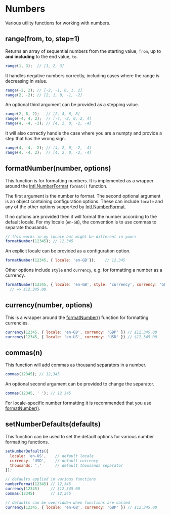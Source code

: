# Numbers

Various utility functions for working with numbers.

## range(from, to, step=1)

Returns an array of sequential numbers from the starting value, `from`, up to
**and including** to the end value, `to`.

```js
range(1, 3);  // [1, 2, 3]
```

It handles negative numbers correctly, including cases where the range is
decreasing in value.

```js
range(-2, 2); // [-2, -1, 0, 1, 2]
range(2, -2); // [2, 1, 0, -1, -2]
```

An optional third argument can be provided as a stepping value.

```js
range(2, 8, 2);   // [2, 4, 6, 8]
range(-4, 4, 2);  // [-4, -2, 0, 2, 4]
range(4, -4, -2); // [4, 2, 0, -2, -4]
```

It will also correctly handle the case where you are a numpty and
provide a step that has the wrong sign.

```js
range(4, -4, -2); // [4, 2, 0, -2, -4]
range(4, -4, 2);  // [4, 2, 0, -2, -4]
```

## formatNumber(number, options)

This function is for formatting numbers.  It is implemented as a
wrapper around the
[Intl.NumberFormat](https://developer.mozilla.org/en-US/docs/Web/JavaScript/Reference/Global_Objects/Intl/NumberFormat) `format()` function.

The first argument is the number to format.  The second optional argument is
an object containing configuration options.  These can include `locale` and
any of the other options supported by [Intl.NumberFormat](https://developer.mozilla.org/en-US/docs/Web/JavaScript/Reference/Global_Objects/Intl/NumberFormat).

If no options are provided then it will format the number according to the default locale.
For my locale (`en-GB`), the convention is to use commas to separate thousands.

```js
// this works in my locale but might be different in yours
formatNumber(12345); // 12,345
```

An explicit locale can be provided as a configuration option.

```js
formatNumber(12345, { locale: 'en-GB'});    // 12,345
```

Other options include `style` and `currency`, e.g. for formatting a number
as a currency.

```js
formatNumber(12345, { locale: 'en-GB', style: 'currency', currency: 'GBP' })
  // => £12,345.00
```

## currency(number, options)

This is a wrapper around the [formatNumber()](#formatnumber-n--options-) function
for formatting currencies.

```js
currency(12345, { locale: 'en-GB', currency: 'GBP' }) // £12,345.00
currency(12345, { locale: 'en-US', currency: 'USD' }) // $12,345.00
```

## commas(n)

This function will add commas as thousand separators in a number.

```js
commas(12345); // 12,345
```

An optional second argument can be provided to change the separator.

```js
commas(12345, ' '); // 12 345
```

For locale-specific number formatting it is recommended that you use
[formatNumber()](#formatnumber-n--options-).

## setNumberDefaults(defaults)

This function can be used to set the default options for various number
formatting functions.

```js
setNumberDefaults({
  locale: 'en-US',    // default locale
  currency: 'USD',    // default currency
  thousands: ','      // default thousands separator
});

// defaults applied in various functions
numberFormat(12345) // 12,345
currency(12345)     // $12,345.00
commas(12345)       // 12,345

// defaults can be overridden when functions are called
currency(12345, { locale: 'en-GB', currency: 'GBP' }) // £12,345.00
```
